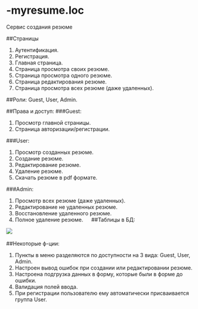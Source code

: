 # -myresume.loc
Сервис создания резюме


##Страницы
1. Аутентификация.
2. Регистрация.
3. Главная страница.
4. Страница просмотра своих резюме.
5. Страница просмотра одного резюме.
6. Страница редактирования резюме.
7. Страница просмотра всех резюме (даже удаленных).

##Роли:
Guest, User, Admin.

##Права и доступ:
###Guest:
1. Просмотр главной страницы.
2. Страница авторизации/регистрации.

###User:
1. Просмотр созданных резюме.
2. Создание резюме.
3. Редактирование резюме.
4. Удаление резюме.
5. Скачать резюме в pdf формате.

###Admin:
1. Просмотр всех резюме (даже удаленных).
2. Редактирование не удаленных резюме.
3. Восстановление удаленного резюме.
4. Полное удаление резюме.
 
##Таблицы в БД:
 <img src="https://ibb.co/VtqzvGc">
 

##Некоторые ф-ции:

1. Пункты в меню разделяются по доступности на 3 вида: Guest, User, Admin.
2. Настроен вывод ошибок при создании или редактировании резюме.
3. Настроена подгрузка данных в форму, которые были в форме до ошибки.
4. Валидация полей ввода.
5. При регистрации пользователю ему автоматически присваивается группа User.

